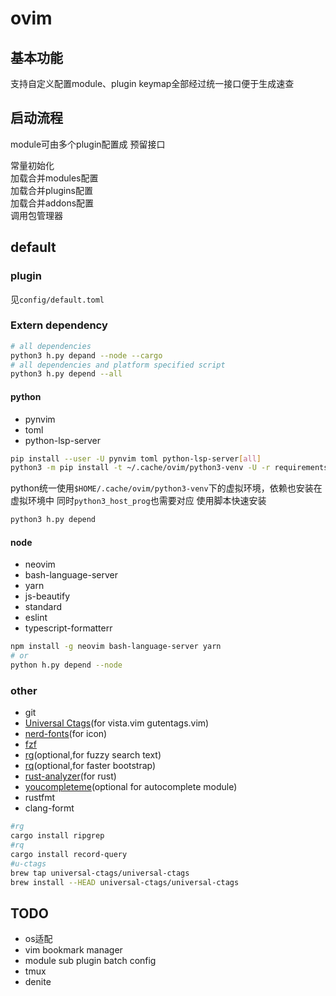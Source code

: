 # ovim

## 基本功能

支持自定义配置module、plugin
keymap全部经过统一接口便于生成速查

## 启动流程

module可由多个plugin配置成 预留接口

常量初始化  
加载合并modules配置  
加载合并plugins配置  
加载合并addons配置  
调用包管理器  

## default

### plugin

见`config/default.toml`

### Extern dependency

```bash
# all dependencies
python3 h.py depand --node --cargo 
# all dependencies and platform specified script
python3 h.py depend --all
```

#### python

* pynvim
* toml
* python-lsp-server

```bash
pip install --user -U pynvim toml python-lsp-server[all]
python3 -m pip install -t ~/.cache/ovim/python3-venv -U -r requirements.txt
```

python统一使用`$HOME/.cache/ovim/python3-venv`下的虚拟环境，依赖也安装在虚拟环境中
同时`python3_host_prog`也需要对应
使用脚本快速安装

```bash
python3 h.py depend
```

#### node

* neovim
* bash-language-server
* yarn
* js-beautify
* standard
* eslint
* typescript-formatterr

```bash
npm install -g neovim bash-language-server yarn
# or
python h.py depend --node
```

### other

* git
* [Universal Ctags](https://github.com/universal-ctags/ctags)(for vista.vim gutentags.vim)
* [nerd-fonts](https://github.com/ryanoasis/nerd-fonts)(for icon) 
* [fzf](https://github.com/junegunn/fzf)
* [rg](https://github.com/BurntSushi/ripgrep)(optional,for fuzzy search text)
* [rq](https://github.com/dflemstr/rq)(optional,for faster bootstrap)
* [rust-analyzer](https://github.com/rust-analyzer/rust-analyzer)(for rust)
* [youcompleteme](https://github.com/ycm-core/YouCompleteMe)(optional for autocomplete module)
* rustfmt
* clang-formt

```bash
#rg
cargo install ripgrep
#rq
cargo install record-query
#u-ctags
brew tap universal-ctags/universal-ctags
brew install --HEAD universal-ctags/universal-ctags
```

## TODO

* os适配
* vim bookmark manager
* module sub plugin batch config
* tmux
* denite
